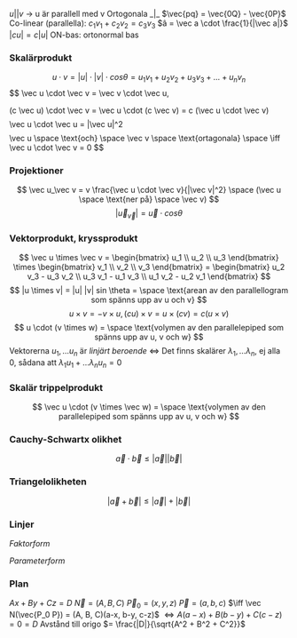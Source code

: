 $u||v$ -> u är parallell med v
Ortogonala \_|_
$\vec{pq} = \vec{0Q} - \vec{0P}$ 
Co-linear (parallella): $c_1 v_1 + c_2 v_2 = c_3 v_3$
$â = \vec a \cdot \frac{1}{|\vec a|}$
$|cu|=c|u|$
ON-bas: ortonormal bas
### Skalärprodukt
$$
u \cdot v
= |u| \cdot |v| \cdot cos \theta
= u_1v_1 + u_2v_2 + u_3v_3 + \dotsc + u_nv_n
$$
$$
\vec u \cdot \vec v
= \vec v \cdot \vec u,

(c \vec u) \cdot \vec v
= \vec u \cdot (c \vec v)
= c (\vec u \cdot \vec v)
$$
$$
\vec u \cdot \vec u = |\vec u|^2
$$
$$
\vec u \space \text{och} \space \vec v \space \text{ortagonala} \space
\iff
\vec u \cdot \vec v = 0
$$
### Projektioner
$$
\vec u_\vec v
= v \frac{\vec u \cdot \vec v}{|\vec v|^2}
\space (\vec u \space \text{ner på} \space \vec v)
$$
$$
|\vec u_\vec v| = \vec u \cdot cos \theta
$$
### Vektorprodukt, kryssprodukt

$$
\vec u \times \vec v
= \begin{bmatrix} u_1 \\ u_2 \\ u_3 \end{bmatrix} \times \begin{bmatrix} v_1 \\ v_2 \\ v_3 \end{bmatrix}
= \begin{bmatrix} u_2 v_3 - u_3 v_2 \\ u_3 v_1 - u_1 v_3 \\ u_1 v_2 - u_2 v_1 \end{bmatrix}
$$
$$
|u \times v|
= |u| |v| sin \theta
= \space \text{arean av den parallellogram som spänns upp av u och v}
$$
$$
u \times v = -v \times u,
(cu) \times v = u \times (cv) = c(u \times v)
$$
$$
u \cdot (v \times w) = \space \text{volymen av den parallelepiped som spänns upp av u, v och w}
$$
Vektorerna $u_1, \dotsc u_n$  är _linjärt beroende_ $\iff$ Det finns skalärer $\lambda_1,\dotsc\lambda_n$, ej alla $0$, sådana att $\lambda_1 u_1 + \dotsc \lambda_n u_n = 0$ 
### Skalär trippelprodukt
$$
\vec u \cdot (v \times \vec w) = \space \text{volymen av den parallelepiped som spänns upp av u, v och w}
$$
### Cauchy-Schwartx olikhet
$$
\vec a \cdot \vec b \le |\vec a| |\vec b|
$$
### Triangelolikheten
$$
|\vec a + \vec b| \le |\vec a| + |\vec b|
$$
### Linjer
*Faktorform*

*Parameterform*

### Plan
$Ax+By+Cz=D$
$\vec N = (A, B, C)$
$\vec P_0 = (x, y, z)$
$\vec P = (a, b, c)$
$\iff \vec N(\vec{P_0 P}) = (A, B, C)(a-x, b-y, c-z)$
$\iff A(a-x) + B(b-y) + C(c-z) = 0 = D$
Avstånd till origo $= \frac{|D|}{\sqrt{A^2 + B^2 + C^2}}$






